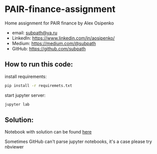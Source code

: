 # PAIR-finance-assignment
Home assignment for PAIR finance by Alex Osipenko

* email: subpath@ya.ru
* LinkedIn: https://www.linkedin.com/in/aosipenko/
* Medium: https://medium.com/@subpath
* GitHub: https://github.com/subpath

## How to run this code:
install requirements: 
```bash 
pip install -r requiremets.txt
```

start jupyter server:
```bash
jupyter lab
```

## Solution:
Notebook with solution can be found [here](/Solving_email_scheduling_problem.ipynb)

Sometimes GitHub can't parse jupyter notebooks, it's a case please try nbviewer


